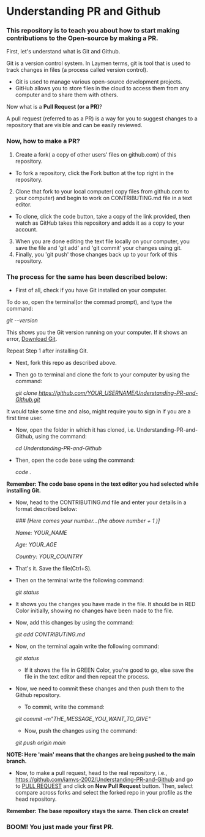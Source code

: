 # Understanding PR and Github

### This repository is to teach you about how to start making contributions to the Open-source by making a PR.

First, let's understand what is Git and Github.

Git is a version control system. In Laymen terms, git is tool that is used to track changes in files (a process called version control).

- Git is used to manage various open-source development projects.
- GitHub allows you to store files in the cloud to access them from any computer and to share them with others.

Now what is a **Pull Request (or a PR)**?

A pull request (referred to as a PR) is a way for you to suggest changes to a repository that are visible and can be easily reviewed.

### Now, how to make a PR?
1. Create a fork( a copy of other users’ files on github.com) of this repository.
- To fork a repository, click the Fork button at the top right in the repository. 
2. Clone that fork to your local computer( copy files from github.com to your computer) and begin to work on CONTRIBUTING.md file in a text editor.
- To clone, click the code button, take a copy of the link provided, then watch as GitHub takes this repository and adds it as a copy to your account.
3. When you are done editing the text file locally on your computer, you save the file and 'git add' and 'git commit' your changes using git.
4. Finally, you 'git push' those changes back up to your fork of this repository.

### The process for the same has been described below:

- First of all, check if you have Git installed on your computer. 

To do so, open the terminal(or the commad prompt), and type the command: 

  *git --version*

This shows you the Git version running on your computer.
If it shows an error, [Download Git](https://git-scm.com/downloads). 

Repeat Step 1 after installing Git.

- Next, fork this repo as described above.
- Then go to terminal and clone the fork to your computer by using the command: 

  *git clone https://github.com/YOUR_USERNAME/Understanding-PR-and-Github.git*

It would take some time and also, might require you to sign in if you are a first time user.

- Now, open the folder in which it has cloned, i.e. Understanding-PR-and-Github, using the command: 

  *cd Understanding-PR-and-Github*

- Then, open the code base using the command: 

  *code .*

**Remember: The code base opens in the text editor you had selected while installing Git.**

- Now, head to the CONTRIBUTING.md file and enter your details in a format described below:

  *### [Here comes your number...(the above number + 1 )]*

  *Name: YOUR_NAME*

  *Age: YOUR_AGE*

  *Country: YOUR_COUNTRY*


- That's it. Save the file(Ctrl+S).
- Then on the terminal write the following command: 

  *git status*

 * It shows you the changes you have made in the file. It should be in RED Color initially, showing no changes have been made to the file.

- Now, add this changes by using the command: 

  *git add CONTRIBUTING.md*
  
- Now, on the terminal again write the following command: 

  *git status*
  
  * If it shows the file in GREEN Color, you're good to go, else save the file in the text editor and then repeat the process.

- Now, we need to commit these changes and then push them to the Github repository.

  * To commit, write the command: 

   *git commit -m"THE_MESSAGE_YOU_WANT_TO_GIVE"*

  * Now, push the changes using the command: 

   *git push origin main*

**NOTE: Here 'main' means that the changes are being pushed to the main branch.**

- Now, to make a pull request, head to the real repository, i.e., https://github.com/iamvs-2002/Understanding-PR-and-Github and go to [PULL REQUEST](https://github.com/iamvs-2002/Understanding-PR-and-Github/pulls) and click on **New Pull Request** button. Then, select compare across forks and select the forked repo in your profile as the head repository.

**Remember: The base repository stays the same. Then click on create!**

### BOOM! You just made your first PR.
